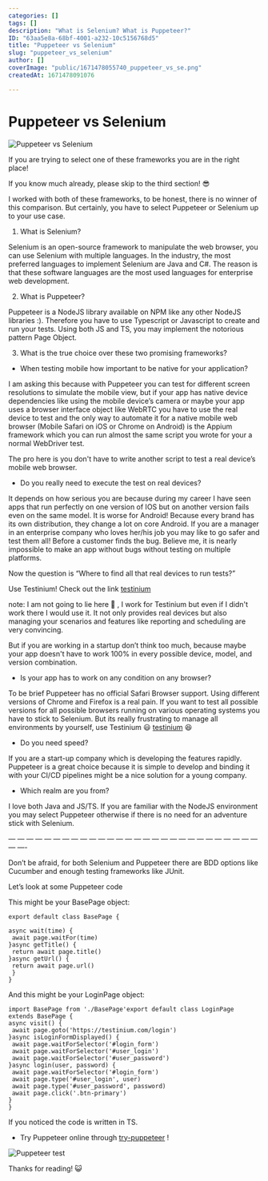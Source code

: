 ```yaml
---
categories: []
tags: []
description: "What is Selenium? What is Puppeteer?"
ID: "63aa5e8a-68bf-4001-a232-10c5156768d5"
title: "Puppeteer vs Selenium"
slug: "puppeteer_vs_selenium"
author: []
coverImage: "public/1671478055740_puppeteer_vs_se.png"
createdAt: 1671478091076

---
```

# Puppeteer vs Selenium
![Puppeteer vs Selenium](https://s3.eu-central-1.amazonaws.com/1ek.in.images/puppeteer_vs_se.png)

If you are trying to select one of these frameworks you are in the right place!

If you know much already, please skip to the third section! 😎

I worked with both of these frameworks, to be honest, there is no winner of this comparison. But certainly, you have to select Puppeteer or Selenium up to your use case.

1) What is Selenium?

Selenium is an open-source framework to manipulate the web browser, you can use Selenium with multiple languages. In the industry, the most preferred languages to implement Selenium are Java and C#. The reason is that these software languages are the most used languages for enterprise web development.

2) What is Puppeteer?

Puppeteer is a NodeJS library available on NPM like any other NodeJS libraries :). Therefore you have to use Typescript or Javascript to create and run your tests. Using both JS and TS, you may implement the notorious pattern Page Object.

3) What is the true choice over these two promising frameworks?

- When testing mobile how important to be native for your application?

I am asking this because with Puppeteer you can test for different screen resolutions to simulate the mobile view, but if your app has native device dependencies like using the mobile device’s camera or maybe your app uses a browser interface object like WebRTC you have to use the real device to test and the only way to automate it for a native mobile web browser (Mobile Safari on iOS or Chrome on Android) is the Appium framework which you can run almost the same script you wrote for your a normal WebDriver test.

The pro here is you don't have to write another script to test a real device’s mobile web browser.

- Do you really need to execute the test on real devices?

It depends on how serious you are because during my career I have seen apps that run perfectly on one version of IOS but on another version fails even on the same model. It is worse for Android! Because every brand has its own distribution, they change a lot on core Android. If you are a manager in an enterprise company who loves her/his job you may like to go safer and test them all! Before a customer finds the bug. Believe me, it is nearly impossible to make an app without bugs without testing on multiple platforms.

Now the question is “Where to find all that real devices to run tests?”

Use Testinium! Check out the link [testinium](https://testinium.com/automated/)

note: I am not going to lie here 👐 , I work for Testinium but even if I didn't work there I would use it. It not only provides real devices but also managing your scenarios and features like reporting and scheduling are very convincing.

But if you are working in a startup don’t think too much, because maybe your app doesn't have to work 100% in every possible device, model, and version combination.

- Is your app has to work on any condition on any browser?

To be brief Puppeteer has no official Safari Browser support. Using different versions of Chrome and Firefox is a real pain. If you want to test all possible versions for all possible browsers running on various operating systems you have to stick to Selenium. But its really frustrating to manage all environments by yourself, use Testinium 😃 [testinium](https://testinium.com/) 😆

- Do you need speed?

If you are a start-up company which is developing the features rapidly. Puppeteer is a great choice because it is simple to develop and binding it with your CI/CD pipelines might be a nice solution for a young company.

- Which realm are you from?

I love both Java and JS/TS. If you are familiar with the NodeJS environment you may select Puppeteer otherwise if there is no need for an adventure stick with Selenium.

— — — — — — — — — — — — — — — — — — — — — — — — — — — — — —-

Don’t be afraid, for both Selenium and Puppeteer there are BDD options like Cucumber and enough testing frameworks like JUnit.

Let’s look at some Puppeteer code

This might be your BasePage object:

```
export default class BasePage {

async wait(time) {
 await page.waitFor(time)
}async getTitle() {
 return await page.title()
}async getUrl() {
 return await page.url()
 }
}
```

And this might be your LoginPage object:

```
import BasePage from './BasePage'export default class LoginPage extends BasePage {
async visit() {
 await page.goto('https://testinium.com/login')
}async isLoginFormDisplayed() {
 await page.waitForSelector('#login_form')
 await page.waitForSelector('#user_login')
 await page.waitForSelector('#user_password')
}async login(user, password) {
 await page.waitForSelector('#login_form')
 await page.type('#user_login', user)
 await page.type('#user_password', password)
 await page.click('.btn-primary')
}
}
```

If you noticed the code is written in TS.

- Try Puppeteer online through [try-puppeteer](https://try-puppeteer.appspot.com/) !

![Puppeteer test](https://s3.eu-central-1.amazonaws.com/1ek.in.images/test.png)

Thanks for reading! 😺